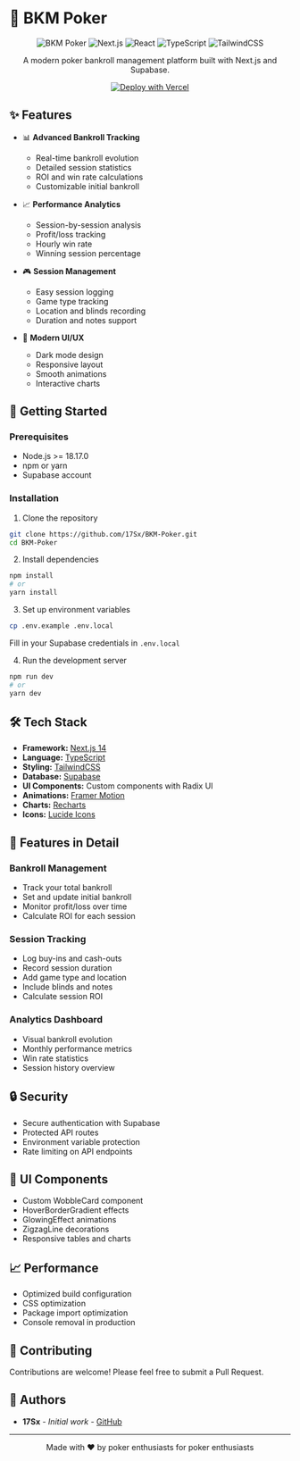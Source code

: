 # 🎲 BKM Poker

<div align="center">

![BKM Poker](https://img.shields.io/badge/BKM-Poker-22c55e)
![Next.js](https://img.shields.io/badge/Next.js-14.1.0-black)
![React](https://img.shields.io/badge/React-18-blue)
![TypeScript](https://img.shields.io/badge/TypeScript-5-blue)
![TailwindCSS](https://img.shields.io/badge/TailwindCSS-3.4-38b2ac)

A modern poker bankroll management platform built with Next.js and Supabase.

[![Deploy with Vercel](https://vercel.com/button)](https://vercel.com/new/clone?repository-url=https%3A%2F%2Fgithub.com%2F17Sx%2FBKM-Poker)

</div>

## ✨ Features

- 📊 **Advanced Bankroll Tracking**

  - Real-time bankroll evolution
  - Detailed session statistics
  - ROI and win rate calculations
  - Customizable initial bankroll

- 📈 **Performance Analytics**

  - Session-by-session analysis
  - Profit/loss tracking
  - Hourly win rate
  - Winning session percentage

- 🎮 **Session Management**

  - Easy session logging
  - Game type tracking
  - Location and blinds recording
  - Duration and notes support

- 🎨 **Modern UI/UX**
  - Dark mode design
  - Responsive layout
  - Smooth animations
  - Interactive charts

## 🚀 Getting Started

### Prerequisites

- Node.js >= 18.17.0
- npm or yarn
- Supabase account

### Installation

1. Clone the repository

```bash
git clone https://github.com/17Sx/BKM-Poker.git
cd BKM-Poker
```

2. Install dependencies

```bash
npm install
# or
yarn install
```

3. Set up environment variables

```bash
cp .env.example .env.local
```

Fill in your Supabase credentials in `.env.local`

4. Run the development server

```bash
npm run dev
# or
yarn dev
```

## 🛠️ Tech Stack

- **Framework:** [Next.js 14](https://nextjs.org/)
- **Language:** [TypeScript](https://www.typescriptlang.org/)
- **Styling:** [TailwindCSS](https://tailwindcss.com/)
- **Database:** [Supabase](https://supabase.com/)
- **UI Components:** Custom components with Radix UI
- **Animations:** [Framer Motion](https://www.framer.com/motion/)
- **Charts:** [Recharts](https://recharts.org/)
- **Icons:** [Lucide Icons](https://lucide.dev/)

## 📱 Features in Detail

### Bankroll Management

- Track your total bankroll
- Set and update initial bankroll
- Monitor profit/loss over time
- Calculate ROI for each session

### Session Tracking

- Log buy-ins and cash-outs
- Record session duration
- Add game type and location
- Include blinds and notes
- Calculate session ROI

### Analytics Dashboard

- Visual bankroll evolution
- Monthly performance metrics
- Win rate statistics
- Session history overview

## 🔒 Security

- Secure authentication with Supabase
- Protected API routes
- Environment variable protection
- Rate limiting on API endpoints

## 🎨 UI Components

- Custom WobbleCard component
- HoverBorderGradient effects
- GlowingEffect animations
- ZigzagLine decorations
- Responsive tables and charts

## 📈 Performance

- Optimized build configuration
- CSS optimization
- Package import optimization
- Console removal in production

## 🤝 Contributing

Contributions are welcome! Please feel free to submit a Pull Request.

## 👥 Authors

- **17Sx** - _Initial work_ - [GitHub](https://github.com/17Sx)

---

<div align="center">
Made with ❤️ by poker enthusiasts for poker enthusiasts
</div>
